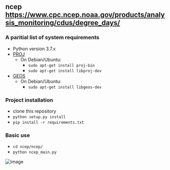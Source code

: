 ## ncep https://www.cpc.ncep.noaa.gov/products/analysis_monitoring/cdus/degree_days/

### A paritial list of system requirements
- Python version 3.7.x
- [PROJ](https://proj.org/install.html)
  - On Debian/Ubuntu:
    - `sudo apt-get install proj-bin`
    - `sudo apt-get install libproj-dev`
- [GEOS](https://trac.osgeo.org/geos/)
  - On Debian/Ubuntu:
    - `sudo apt-get install libgeos-dev`

### Project installation
- clone this repository
- `python setup.py install`
- `pip install -r requirements.txt`

### Basic use
- `cd ncep/ncep/`
- `python ncep_main.py`

![image](https://user-images.githubusercontent.com/49287206/67347675-cd0d6600-f510-11e9-8e8c-d1cd902a21d3.png)
